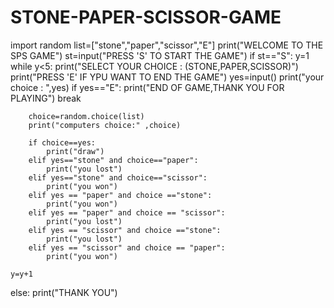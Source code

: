 # STONE-PAPER-SCISSOR-GAME
import random
list=["stone","paper","scissor","E"]
print("WELCOME TO THE SPS GAME")
st=input("PRESS 'S' TO START THE GAME")
if st=="S":
    y=1
    while y<5:
        print("SELECT YOUR CHOICE : (STONE,PAPER,SCISSOR)")
        print("PRESS 'E' IF YPU WANT TO END THE GAME")
        yes=input()
        print("your choice : ",yes)
        if yes=="E":
            print("END OF GAME,THANK YOU FOR PLAYING")
            break

        choice=random.choice(list)
        print("computers choice:" ,choice)

        if choice==yes:
            print("draw")
        elif yes=="stone" and choice=="paper":
            print("you lost")
        elif yes=="stone" and choice=="scissor":
            print("you won")
        elif yes == "paper" and choice =="stone":
            print("you won")
        elif yes == "paper" and choice == "scissor":
            print("you lost")
        elif yes == "scissor" and choice =="stone":
            print("you lost")
        elif yes == "scissor" and choice == "paper":
            print("you won")
        
    y=y+1

else:
    print("THANK YOU")
